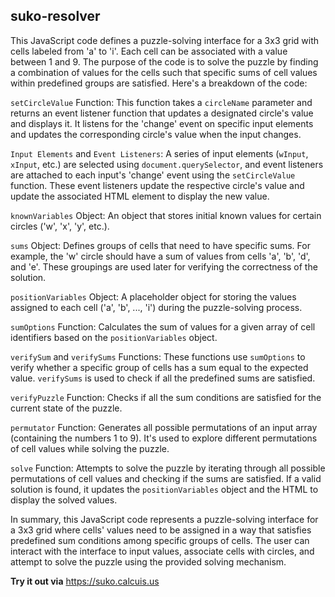 ## suko-resolver

This JavaScript code defines a puzzle-solving interface for a 3x3 grid with cells labeled from 'a' to 'i'. Each cell can be associated with a value between 1 and 9. The purpose of the code is to solve the puzzle by finding a combination of values for the cells such that specific sums of cell values within predefined groups are satisfied. Here's a breakdown of the code:

`setCircleValue` Function: This function takes a `circleName` parameter and returns an event listener function that updates a designated circle's value and displays it. It listens for the 'change' event on specific input elements and updates the corresponding circle's value when the input changes.

`Input Elements` and `Event Listeners`: A series of input elements (`wInput`, `xInput`, etc.) are selected using `document.querySelector`, and event listeners are attached to each input's 'change' event using the `setCircleValue` function. These event listeners update the respective circle's value and update the associated HTML element to display the new value.

`knownVariables` Object: An object that stores initial known values for certain circles ('w', 'x', 'y', etc.).

`sums` Object: Defines groups of cells that need to have specific sums. For example, the 'w' circle should have a sum of values from cells 'a', 'b', 'd', and 'e'. These groupings are used later for verifying the correctness of the solution.

`positionVariables` Object: A placeholder object for storing the values assigned to each cell ('a', 'b', ..., 'i') during the puzzle-solving process.

`sumOptions` Function: Calculates the sum of values for a given array of cell identifiers based on the `positionVariables` object.

`verifySum` and `verifySums` Functions: These functions use `sumOptions` to verify whether a specific group of cells has a sum equal to the expected value. `verifySums` is used to check if all the predefined sums are satisfied.

`verifyPuzzle` Function: Checks if all the sum conditions are satisfied for the current state of the puzzle.

`permutator` Function: Generates all possible permutations of an input array (containing the numbers 1 to 9). It's used to explore different permutations of cell values while solving the puzzle.

`solve` Function: Attempts to solve the puzzle by iterating through all possible permutations of cell values and checking if the sums are satisfied. If a valid solution is found, it updates the `positionVariables` object and the HTML to display the solved values.

In summary, this JavaScript code represents a puzzle-solving interface for a 3x3 grid where cells' values need to be assigned in a way that satisfies predefined sum conditions among specific groups of cells. The user can interact with the interface to input values, associate cells with circles, and attempt to solve the puzzle using the provided solving mechanism.

**Try it out via**
https://suko.calcuis.us
